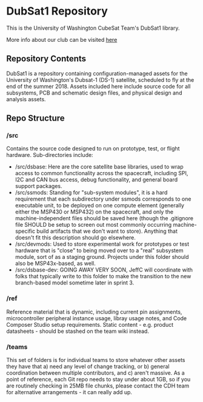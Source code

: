 # DubSat1 Repository

This is the University of Washington CubeSat Team's DubSat1
library.

More info about our club can be visited [here](http://earthweb.ess.washington.edu/space-propulsion/cubesat.php)

## Repository Contents
DubSat1 is a repository containing configuration-managed assets for the University of Washington's Dubsat-1 (DS-1) satellite, scheduled to fly at the end of the summer 2018.  Assets included here include source code for all subsystems, PCB and schematic design files, and physical design and analysis assets.  

## Repo Structure
### /src
Contains the source code designed to run on prototype, test, or flight hardware.  Sub-directories include:

* /src/dsbase:	Here are the core satellite base libraries, used to wrap access to common functionality across the spacecraft, including SPI, I2C and CAN bus access, debug functionality, and general board support packages.
* /src/ssmods:	Standing for "sub-system modules", it is a hard requirement that each subdirectory under ssmods corresponds to one executable unit, to be deployed on one compute element (generally either the MSP430 or MSP432) on the spacecraft, and only the machine-independent files should be saved here (though the .gitignore file SHOULD be setup to screen out most commonly occurring machine-specific build artifacts that we don't want to store).  Anything that doesn't fit this description should go elsewhere.
* /src/devmods:	Used to store experimental work for prototypes or test hardware that is "close" to being moved over to a "real" subsystem module, sort of as a staging ground.  Projects under this folder should also be MSP43x-based, as well.
* /src/dsbase-dev:  GOING AWAY VERY SOON, JeffC will coordinate with folks that typically write to this folder to make the transition to the new branch-based model sometime later in sprint 3.

### /ref
Reference material that is dynamic, including current pin assignments, microcontroller peripheral instance usage, libray usage notes, and Code Composer Studio setup requirements.  Static content - e.g. product datasheets - should be stashed on the team wiki instead.

### /teams
This set of folders is for individual teams to store whatever other assets they have that a) need any level of change tracking, or b) general coordination between multiple contributors, and c) aren't massive.  As a point of reference, each Git repo needs to stay under about 1GB, so if you are routinely checking in 25MB file chunks, please contact the CDH team for alternative arrangements - it can really add up.



